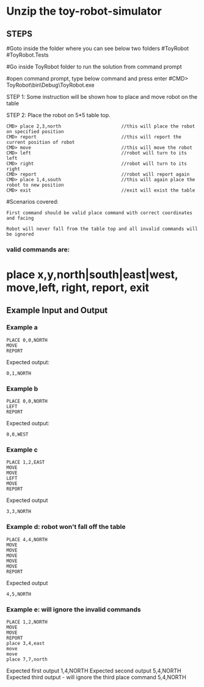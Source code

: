 Unzip the toy-robot-simulator
===================

STEPS
-----------------
#Goto inside the folder where you can see below two folders
  #ToyRobot
  #ToyRobot.Tests

#Go inside ToyRobot folder to run the solution from command prompt

#open command prompt, type below command and press enter
#CMD> ToyRobot\bin\Debug\ToyRobot.exe

STEP 1: Some instruction will be shown how to place and move robot on the table

STEP 2: Place the robot on 5*5 table top.

    CMD> place 2,3,north                      //this will place the robot on specified position
    CMD> report                               //this will report the current position of robot
    CMD> move                                 //this will move the robot 
    CMD> left                                 //robot will turn to its left
    CMD> right                                //robot will turn to its right
    CMD> report                               //robot will report again 
    CMD> place 1,4,south                      //this will again place the robot to new position
    CMD> exit                                 //exit will exist the table

#Scenarios covered:

    First command should be valid place command with correct coordinates and facing

    Robot will never fall from the table top and all invalid commands will be ignored

### valid commands are:

  # place x,y,north|south|east|west, move,left, right, report, exit
  
Example Input and Output
------------------------

### Example a

    PLACE 0,0,NORTH
    MOVE
    REPORT

Expected output:

    0,1,NORTH

### Example b

    PLACE 0,0,NORTH
    LEFT
    REPORT

Expected output:

    0,0,WEST

### Example c

    PLACE 1,2,EAST
    MOVE
    MOVE
    LEFT
    MOVE
    REPORT

Expected output

    3,3,NORTH
    
### Example d: robot won't fall off the table
    PLACE 4,4,NORTH
    MOVE
    MOVE
    MOVE
    MOVE
    MOVE
    REPORT
Expected output

    4,5,NORTH
    
### Example e: will ignore the invalid commands
    PLACE 1,2,NORTH
    MOVE
    MOVE   
    REPORT  
    place 3,4,east
    move
    move
    place 7,7,north
Expected first output
    1,4,NORTH
Expected second output
    5,4,NORTH
 Expected third output - will ignore the third place command
    5,4,NORTH   



